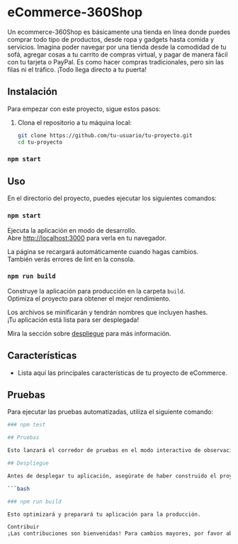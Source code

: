 #  eCommerce-360Shop

Un ecommerce-360Shop es básicamente una tienda en línea donde puedes comprar todo tipo de productos, desde ropa y gadgets hasta comida y servicios. Imagina poder navegar por una tienda desde la comodidad de tu sofá, agregar cosas a tu carrito de compras virtual, y pagar de manera fácil con tu tarjeta o PayPal. Es como hacer compras tradicionales, pero sin las filas ni el tráfico. ¡Todo llega directo a tu puerta!

## Instalación

Para empezar con este proyecto, sigue estos pasos:

1. Clona el repositorio a tu máquina local:

   ```bash
   git clone https://github.com/tu-usuario/tu-proyecto.git
   cd tu-proyecto

 ### `npm start`  

 ## Uso

En el directorio del proyecto, puedes ejecutar los siguientes comandos:

### `npm start`

Ejecuta la aplicación en modo de desarrollo.\
Abre [http://localhost:3000](http://localhost:3000) para verla en tu navegador.

La página se recargará automáticamente cuando hagas cambios.\
También verás errores de lint en la consola.

### `npm run build`

Construye la aplicación para producción en la carpeta `build`.\
Optimiza el proyecto para obtener el mejor rendimiento.

Los archivos se minificarán y tendrán nombres que incluyen hashes.\
¡Tu aplicación está lista para ser desplegada!

Mira la sección sobre [despliegue](#despliegue) para más información.

## Características

- Lista aquí las principales características de tu proyecto de eCommerce.

## Pruebas

Para ejecutar las pruebas automatizadas, utiliza el siguiente comando:

```bash
### npm test

## Pruebas

Esto lanzará el corredor de pruebas en el modo interactivo de observación.

## Despliegue

Antes de desplegar tu aplicación, asegúrate de haber construido el proyecto con:

```bash

### npm run build

Esto optimizará y preparará tu aplicación para la producción.

Contribuir
¡Las contribuciones son bienvenidas! Para cambios mayores, por favor abre un issue primero para discutir qué te gustaría cambiar.